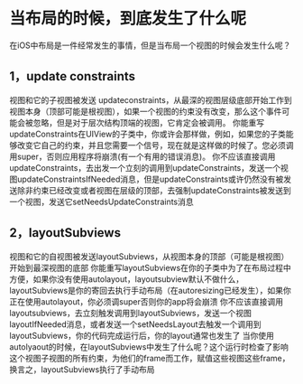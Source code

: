 # 当布局的时候，到底发生了什么呢
在iOS中布局是一件经常发生的事情，但是当布局一个视图的时候会发生什么呢？
## 1，update constraints
视图和它的子视图被发送 updateconstraints，从最深的视图层级底部开始工作到视图本身（顶部可能是根视图），如果一个视图的约束没有改变，那么这个事件可能会被忽略，但是对于层次结构顶端的视图，它肯定会被调用。
你能重写updateConstraints在UIView的子类中，你或许会那样做，例如，如果您的子类能够改变它自己的约束，并且您需要一个信号，现在就是这样做的时候了。您必须调用super，否则应用程序将崩溃(有一个有用的错误消息)。
你不应该直接调用updateConstraints，去出发一个立刻的调用到updateConstraints，发送一个视图updateConstraintsIfNeeded消息，但是updateConstraints或许仍然没有被发送除非约束已经改变或者视图在层级的顶部，去强制updateConstraints被发送到一个视图，发送它setNeedsUpdateConstraints消息
## 2，layoutSubviews
视图和它的自视图被发送layoutSubviews，从视图本身的顶部（可能是根视图）开始到最深视图的底部
你能重写layoutSubviews在你的子类中为了在布局过程中方便，如果你没有使用autolayout，layoutsubview默认不做什么，layoutSubviews是你的寄回去执行手动布局（在autoresizing已经发生），如果你正在使用autolayout，你必须调super否则你的app将会崩溃
你不应该直接调用layoutsubviews，去立刻触发调用到layoutSubviews，发送一个视图layoutIfNeeded消息，或者发送一个setNeedsLayout去触发一个调用到layoutSubviews，你的代码完成运行后，你的layout通常也发生了
当你使用autolyaout的时候，在layoutSubviews中发生了什么呢？这个运行时检查了影响这个视图子视图的所有约束，为他们的frame而工作，赋值这些视图这些frame，换言之，layoutSubviews执行了手动布局

